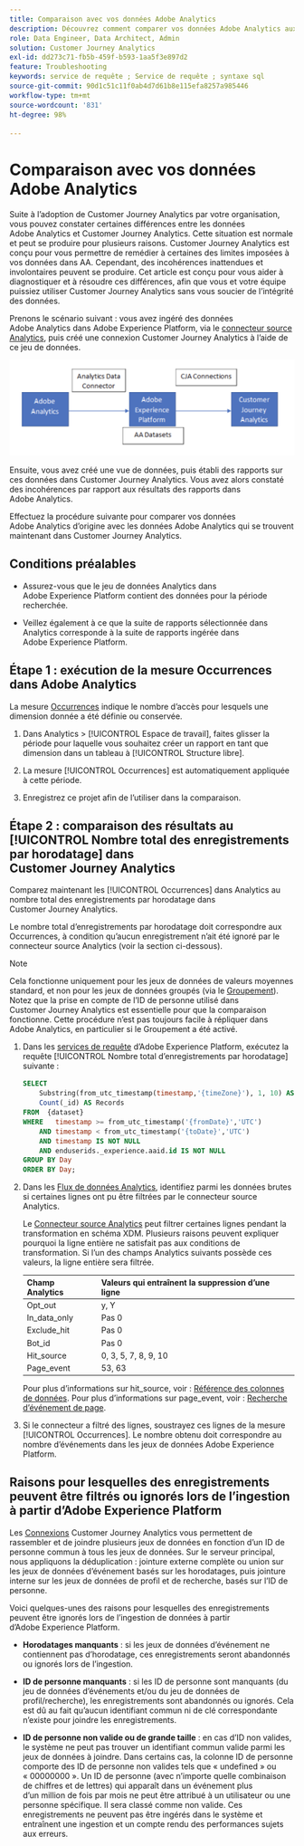 ```yaml
---
title: Comparaison avec vos données Adobe Analytics
description: Découvrez comment comparer vos données Adobe Analytics aux données dans Customer Journey Analytics
role: Data Engineer, Data Architect, Admin
solution: Customer Journey Analytics
exl-id: dd273c71-fb5b-459f-b593-1aa5f3e897d2
feature: Troubleshooting
keywords: service de requête ; Service de requête ; syntaxe sql
source-git-commit: 90d1c51c11f0ab4d7d61b8e115efa8257a985446
workflow-type: tm+mt
source-wordcount: '831'
ht-degree: 98%

---
```


# Comparaison avec vos données Adobe Analytics

Suite à lʼadoption de Customer Journey Analytics par votre organisation, vous pouvez constater certaines différences entre les données Adobe Analytics et Customer Journey Analytics. Cette situation est normale et peut se produire pour plusieurs raisons. Customer Journey Analytics est conçu pour vous permettre de remédier à certaines des limites imposées à vos données dans AA. Cependant, des incohérences inattendues et involontaires peuvent se produire. Cet article est conçu pour vous aider à diagnostiquer et à résoudre ces différences, afin que vous et votre équipe puissiez utiliser Customer Journey Analytics sans vous soucier de lʼintégrité des données.

Prenons le scénario suivant : vous avez ingéré des données Adobe Analytics dans Adobe Experience Platform, via le [connecteur source Analytics](https://experienceleague.adobe.com/docs/experience-platform/sources/ui-tutorials/create/adobe-applications/analytics.html?lang=fr), puis créé une connexion Customer Journey Analytics à l’aide de ce jeu de données.

![Flux de données d’Adobe Analytics par le biais du connecteur de données vers Adobe Experience Platform et vers Customer Journey Analytics à l’aide des connexions Customer Journey Analytics.](assets/compare.png)

Ensuite, vous avez créé une vue de données, puis établi des rapports sur ces données dans Customer Journey Analytics. Vous avez alors constaté des incohérences par rapport aux résultats des rapports dans Adobe Analytics.

Effectuez la procédure suivante pour comparer vos données Adobe Analytics d’origine avec les données Adobe Analytics qui se trouvent maintenant dans Customer Journey Analytics.

## Conditions préalables

* Assurez-vous que le jeu de données Analytics dans Adobe Experience Platform contient des données pour la période recherchée.

* Veillez également à ce que la suite de rapports sélectionnée dans Analytics corresponde à la suite de rapports ingérée dans Adobe Experience Platform.

## Étape 1 : exécution de la mesure Occurrences dans Adobe Analytics

La mesure [Occurrences](https://experienceleague.adobe.com/docs/analytics/components/metrics/occurrences.html?lang=fr) indique le nombre d’accès pour lesquels une dimension donnée a été définie ou conservée.

1. Dans Analytics > [!UICONTROL Espace de travail], faites glisser la période pour laquelle vous souhaitez créer un rapport en tant que dimension dans un tableau à [!UICONTROL Structure libre].

1. La mesure [!UICONTROL Occurrences] est automatiquement appliquée à cette période.

1. Enregistrez ce projet afin de l’utiliser dans la comparaison.

## Étape 2 : comparaison des résultats au [!UICONTROL Nombre total des enregistrements par horodatage] dans Customer Journey Analytics

Comparez maintenant les [!UICONTROL Occurrences] dans Analytics au nombre total des enregistrements par horodatage dans Customer Journey Analytics.

Le nombre total d’enregistrements par horodatage doit correspondre aux Occurrences, à condition qu’aucun enregistrement n’ait été ignoré par le connecteur source Analytics (voir la section ci-dessous).

>[!NOTE]
>
>Cela fonctionne uniquement pour les jeux de données de valeurs moyennes standard, et non pour les jeux de données groupés (via le [Groupement](/help/stitching/overview.md)). Notez que la prise en compte de l’ID de personne utilisé dans Customer Journey Analytics est essentielle pour que la comparaison fonctionne. Cette procédure nʼest pas toujours facile à répliquer dans Adobe Analytics, en particulier si le Groupement a été activé.

1. Dans les [services de requête](https://experienceleague.adobe.com/docs/experience-platform/query/best-practices/adobe-analytics.html?lang=fr) dʼAdobe Experience Platform, exécutez la requête [!UICONTROL Nombre total d’enregistrements par horodatage] suivante :

   ```sql
   SELECT
       Substring(from_utc_timestamp(timestamp,'{timeZone}'), 1, 10) AS Day,
       Count(_id) AS Records 
   FROM  {dataset}
   WHERE   timestamp >= from_utc_timestamp('{fromDate}','UTC')
       AND timestamp < from_utc_timestamp('{toDate}','UTC')
       AND timestamp IS NOT NULL
       AND enduserids._experience.aaid.id IS NOT NULL
   GROUP BY Day
   ORDER BY Day; 
   ```

1. Dans les [Flux de données Analytics](https://experienceleague.adobe.com/fr/docs/analytics/export/analytics-data-feed/data-feed-contents/datafeeds-reference), identifiez parmi les données brutes si certaines lignes ont pu être filtrées par le connecteur source Analytics.

   Le [Connecteur source Analytics](https://experienceleague.adobe.com/docs/experience-platform/sources/ui-tutorials/create/adobe-applications/analytics.html?lang=fr) peut filtrer certaines lignes pendant la transformation en schéma XDM. Plusieurs raisons peuvent expliquer pourquoi la ligne entière ne satisfait pas aux conditions de transformation. Si l’un des champs Analytics suivants possède ces valeurs, la ligne entière sera filtrée.

   | Champ Analytics | Valeurs qui entraînent la suppression d’une ligne |
   | --- | --- |
   | Opt_out | y, Y |
   | In_data_only | Pas 0 |
   | Exclude_hit | Pas 0 |
   | Bot_id | Pas 0 |
   | Hit_source | 0, 3, 5, 7, 8, 9, 10 |
   | Page_event | 53, 63 |

   Pour plus d’informations sur hit\_source, voir : [Référence des colonnes de données](https://experienceleague.adobe.com/fr/docs/analytics/export/analytics-data-feed/data-feed-contents/datafeeds-reference). Pour plus d’informations sur page\_event, voir : [Recherche d’événement de page](https://experienceleague.adobe.com/fr/docs/analytics/export/analytics-data-feed/data-feed-contents/datafeeds-page-event).

1. Si le connecteur a filtré des lignes, soustrayez ces lignes de la mesure [!UICONTROL Occurrences]. Le nombre obtenu doit correspondre au nombre d’événements dans les jeux de données Adobe Experience Platform.

## Raisons pour lesquelles des enregistrements peuvent être filtrés ou ignorés lors de l’ingestion à partir d’Adobe Experience Platform

Les [Connexions](/help/connections/create-connection.md) Customer Journey Analytics vous permettent de rassembler et de joindre plusieurs jeux de données en fonction d’un ID de personne commun à tous les jeux de données. Sur le serveur principal, nous appliquons la déduplication : jointure externe complète ou union sur les jeux de données d’événement basés sur les horodatages, puis jointure interne sur les jeux de données de profil et de recherche, basés sur l’ID de personne.

Voici quelques-unes des raisons pour lesquelles des enregistrements peuvent être ignorés lors de l’ingestion de données à partir d’Adobe Experience Platform.

* **Horodatages manquants** : si les jeux de données d’événement ne contiennent pas d’horodatage, ces enregistrements seront abandonnés ou ignorés lors de l’ingestion.

* **ID de personne manquants** : si les ID de personne sont manquants (du jeu de données d’événements et/ou du jeu de données de profil/recherche), les enregistrements sont abandonnés ou ignorés. Cela est dû au fait qu’aucun identifiant commun ni de clé correspondante nʼexiste pour joindre les enregistrements.

* **ID de personne non valide ou de grande taille** : en cas dʼID non valides, le système ne peut pas trouver un identifiant commun valide parmi les jeux de données à joindre. Dans certains cas, la colonne ID de personne comporte des ID de personne non valides tels que « undefined » ou « 00000000 ». Un ID de personne (avec nʼimporte quelle combinaison de chiffres et de lettres) qui apparaît dans un événement plus dʼun million de fois par mois ne peut être attribué à un utilisateur ou une personne spécifique. Il sera classé comme non valide. Ces enregistrements ne peuvent pas être ingérés dans le système et entraînent une ingestion et un compte rendu des performances sujets aux erreurs.
